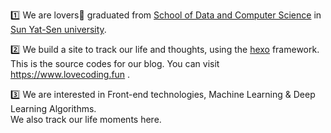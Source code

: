 

:one:
We are lovers:couple_with_heart:  graduated from [School of Data and Computer Science](http://sdcs.sysu.edu.cn/) in [Sun Yat-Sen university](http://www.sysu.edu.cn/2012/en/index.htm). 


:two:
We build a site to track our life and thoughts, using the [hexo](https://hexo.io/) framework. This is the source codes for our blog.
You can visit https://www.lovecoding.fun .

:three:
We are interested in Front-end technologies, Machine Learning & Deep Learning Algorithms.  
We also track our life moments here.


